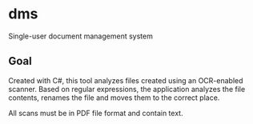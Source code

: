 # dms
Single-user document management system

## Goal
Created with C#, this tool analyzes files created using an OCR-enabled scanner. Based on regular expressions, the application analyzes the file contents, renames the file and moves them to the correct place.

All scans must be in PDF file format and contain text.
